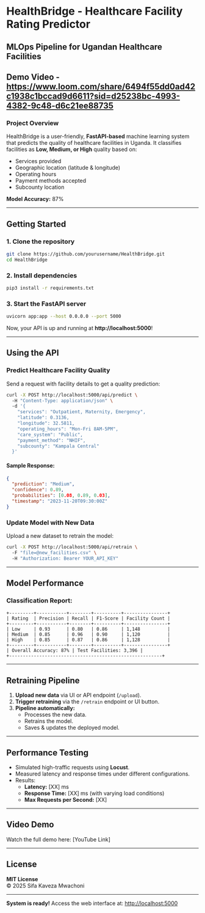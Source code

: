 # HealthBridge - Healthcare Facility Rating Predictor
## MLOps Pipeline for Ugandan Healthcare Facilities

## Demo Video - https://www.loom.com/share/6494f55dd0ad42c1938c1bccad9d6611?sid=d25238bc-4993-4382-9c48-d6c21ee88735

### Project Overview
HealthBridge is a user-friendly, **FastAPI-based** machine learning system that predicts the quality of healthcare facilities in Uganda. It classifies facilities as **Low, Medium, or High** quality based on:
- Services provided
- Geographic location (latitude & longitude)
- Operating hours
- Payment methods accepted
- Subcounty location

**Model Accuracy:** 87% 

---

## Getting Started

### 1. Clone the repository
```bash
git clone https://github.com/yourusername/HealthBridge.git
cd HealthBridge
```

### 2. Install dependencies
```bash
pip3 install -r requirements.txt
```

### 3. Start the FastAPI server
```bash
uvicorn app:app --host 0.0.0.0 --port 5000
```
Now, your API is up and running at **http://localhost:5000**!

---

## Using the API

### Predict Healthcare Facility Quality
Send a request with facility details to get a quality prediction:
```bash
curl -X POST http://localhost:5000/api/predict \ 
  -H "Content-Type: application/json" \ 
  -d '{
    "services": "Outpatient, Maternity, Emergency",
    "latitude": 0.3136,
    "longitude": 32.5811,
    "operating_hours": "Mon-Fri 8AM-5PM",
    "care_system": "Public",
    "payment_method": "NHIF",
    "subcounty": "Kampala Central"
  }'
```

#### Sample Response:
```json
{
  "prediction": "Medium",
  "confidence": 0.89,
  "probabilities": [0.08, 0.89, 0.03],
  "timestamp": "2023-11-20T09:30:00Z"
}
```

### Update Model with New Data
Upload a new dataset to retrain the model:
```bash
curl -X POST http://localhost:5000/api/retrain \ 
  -F "file=@new_facilities.csv" \ 
  -H "Authorization: Bearer YOUR_API_KEY"
```

---

## Model Performance

### Classification Report:
```
+---------+-----------+--------+----------+----------------+
| Rating  | Precision | Recall | F1-Score | Facility Count |
+---------+-----------+--------+----------+----------------+
| Low     | 0.93      | 0.80   | 0.86     | 1,148          |
| Medium  | 0.85      | 0.96   | 0.90     | 1,120          |
| High    | 0.85      | 0.87   | 0.86     | 1,128          |
+---------+-----------+--------+----------+----------------+
| Overall Accuracy: 87% | Test Facilities: 3,396 |
+--------------------------------------------------------+
```

---

## Retraining Pipeline
1. **Upload new data** via UI or API endpoint (`/upload`).
2. **Trigger retraining** via the `/retrain` endpoint or UI button.
3. **Pipeline automatically:**
   - Processes the new data.
   - Retrains the model.
   - Saves & updates the deployed model.

---

## Performance Testing
- Simulated high-traffic requests using **Locust**.
- Measured latency and response times under different configurations.
- Results:
  - **Latency:** [XX] ms
  - **Response Time:** [XX] ms (with varying load conditions)
  - **Max Requests per Second:** [XX]

---

## Video Demo
Watch the full demo here: [YouTube Link]

---

## License

**MIT License**  
© 2025 Sifa Kaveza Mwachoni  


---

**System is ready!** Access the web interface at: [http://localhost:5000](http://localhost:5000)

